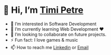 # 👋 Hi, I’m [Timi Petre](https://github.com/timi-petre)


- 👀 I’m interested in Software Development
- 🌱 I’m currently learning Web Development ❤️
- 💞️ I’m looking to collaborate on future projects.
- ⚡ Fun fact: I love games & music
- 📫 How to reach me [Linkedin](https://www.linkedin.com/in/timotei-sorin-petre-b1286b207/) or [Email](mailto:timoteisorin.petre@gmail.com)

<!---
timi-petre/timi-petre is a ✨ special ✨ repository because its `README.md` (this file) appears on your GitHub profile.
You can click the Preview link to take a look at your changes.
--->
